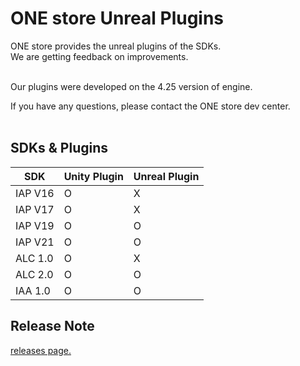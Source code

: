# ONE store Unreal Plugins

ONE store provides the unreal plugins of the SDKs.<br>
We are getting feedback on improvements.<br><br>

Our plugins were developed on the 4.25 version of engine. <br>

If you have any questions, please contact the ONE store dev center.<br><br>

## SDKs & Plugins
|SDK|Unity Plugin|Unreal Plugin|
|-----|-----|-----|
|IAP V16| O | X |
|IAP V17| O | X |
|IAP V19| O | O |
|IAP V21| O | O |
|ALC 1.0| O | X |
|ALC 2.0| O | O |
|IAA 1.0| O | O |


## Release Note
[releases page.](https://github.com/ONE-store/unreal_plugins/releases)
